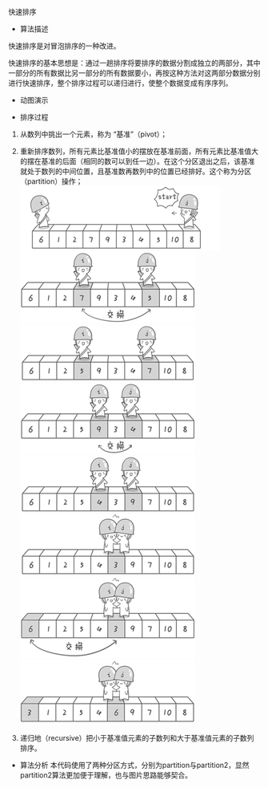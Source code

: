 快速排序

- 算法描述

快速排序是对冒泡排序的一种改进。

快速排序的基本思想是：通过一趟排序将要排序的数据分割成独立的两部分，其中一部分的所有数据比另一部分的所有数据要小，再按这种方法对这两部分数据分别进行快速排序，整个排序过程可以递归进行，使整个数据变成有序序列。
- 动图演示

- 排序过程

1. 从数列中挑出一个元素，称为 “基准”（pivot）；
2. 重新排序数列，所有元素比基准值小的摆放在基准前面，所有元素比基准值大的摆在基准的后面（相同的数可以到任一边）。在这个分区退出之后，该基准就处于数列的中间位置，且基准数再数列中的位置已经排好。这个称为分区（partition）操作；
![](picture/3.1.png '')
![](picture/3.2.png '')
![](picture/3.3.png '')
![](picture/3.4.png '')
![](picture/3.5.png '')
![](picture/3.6.png '')
![](picture/3.7.png '')
![](picture/3.8.png '')

3. 递归地（recursive）把小于基准值元素的子数列和大于基准值元素的子数列排序。

- 算法分析
本代码使用了两种分区方式，分别为partition与partition2，显然partition2算法更加便于理解，也与图片思路能够契合。